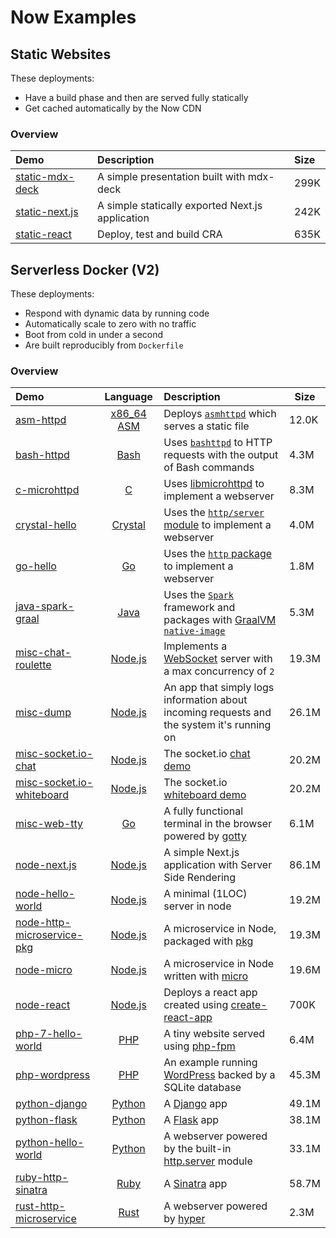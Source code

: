 # Now Examples

## Static Websites

These deployments:

- Have a build phase and then are served fully statically
- Get cached automatically by the Now CDN

### Overview

| Demo  | Description | Size |
|:------|:------------|:---- |
| [static-mdx-deck](https://static-mdx-deck.now.sh/) | A simple presentation built with mdx-deck | 299K |
| [static-next.js](https://static-nextjs.now.sh) | A simple statically exported Next.js application | 242K |
| [static-react](https://cra.now.sh) | Deploy, test and build CRA | 635K |

## Serverless Docker (V2)

These deployments:

- Respond with dynamic data by running code
- Automatically scale to zero with no traffic
- Boot from cold in under a second
- Are built reproducibly from `Dockerfile`

### Overview

| Demo | Language | Description | Size |
|:------|:----------:|:-------------|------|
| [asm-httpd](https://asm-httpd-v2.now.sh) | [x86_64 ASM](https://en.wikipedia.org/wiki/X86_assembly_language) | Deploys [`asmhttpd`](https://github.com/jcalvinowens/asmhttpd) which serves a static file | 12.0K |
| [bash-httpd](https://bash-httpd-v2.now.sh) | [Bash](https://en.wikipedia.org/wiki/Bash_(Unix_shell))  | Uses [`bashttpd`](https://github.com/tootallnate/bashttpd) to HTTP requests with the output of Bash commands | 4.3M |
| [c-microhttpd](https://c-microhttpd-v2.now.sh) | [C](https://en.wikipedia.org/wiki/C_(programming_language)) | Uses [libmicrohttpd](https://www.gnu.org/software/libmicrohttpd/) to implement a webserver | 8.3M |
| [crystal-hello](https://crystal-hello-v2.now.sh) | [Crystal](https://en.wikipedia.org/wiki/Crystal_(programming_language)) | Uses the [`http/server` module](https://crystal-lang.org/api/0.25.1/HTTP/Server.html) to implement a webserver | 4.0M |
| [go-hello](https://go-hello-v2.now.sh) | [Go](https://en.wikipedia.org/wiki/Go_(programming_language)) | Uses the [`http` package](https://golang.org/pkg/net/http/) to implement a webserver | 1.8M |
| [java-spark-graal](https://java-spark-graal-v2.now.sh) | [Java](https://en.wikipedia.org/wiki/Java_(programming_language)) | Uses the [`Spark`](http://sparkjava.com/) framework and packages with [GraalVM `native-image`](http://www.graalvm.org/) | 5.3M |
| [misc-chat-roulette](https://misc-chat-roulette-v2.now.sh) | [Node.js](https://en.wikipedia.org/wiki/Node.js) | Implements a [WebSocket](https://en.wikipedia.org/wiki/WebSocket) server with a max concurrency of `2` | 19.3M |
| [misc-dump](https://misc-dump-v2.now.sh) | [Node.js](https://en.wikipedia.org/wiki/Node.js) | An app that simply logs information about incoming requests and the system it's running on | 26.1M |
| [misc-socket.io-chat](https://misc-socketio-chat-v2.now.sh) | [Node.js](https://en.wikipedia.org/wiki/Node.js) | The socket.io [chat demo](https://socket.io/demos/chat/) | 20.2M |
| [misc-socket.io-whiteboard](https://misc-socketio-whiteboard-v2.now.sh) | [Node.js](https://en.wikipedia.org/wiki/Node.js) | The socket.io [whiteboard demo](https://socket.io/demos/whiteboard/) | 20.2M |
| [misc-web-tty](https://misc-web-tty-v2.now.sh) | [Go](https://en.wikipedia.org/wiki/Go_(programming_language)) | A fully functional terminal in the browser powered by [gotty](https://github.com/yudai/gotty) | 6.1M |
| [node-next.js](https://node-nextjs-v2.now.sh) | [Node.js](https://en.wikipedia.org/wiki/Node.js) |A simple Next.js application with Server Side Rendering | 86.1M | 
| [node-hello-world](https://node-hello-world-v2.now.sh) | [Node.js](https://en.wikipedia.org/wiki/Node.js) | A minimal (1LOC) server in node | 19.2M |
| [node-http-microservice-pkg](https://node-http-microservice-pkg-v2.now.sh) | [Node.js](https://en.wikipedia.org/wiki/Node.js) | A microservice in Node, packaged with [pkg](https://github.com/zeit/pkg) | 19.3M |
| [node-micro](https://node-micro-v2.now.sh) | [Node.js](https://en.wikipedia.org/wiki/Node.js) | A microservice in Node written with [micro](https://github.com/zeit/micro) | 19.6M |
| [node-react](https://node-react-v2.now.sh) | [Node.js](https://en.wikipedia.org/wiki/Node.js) | Deploys a react app created using [create-react-app](https://github.com/facebook/create-react-app) | 700K |
| [php-7-hello-world](https://php-7-hello-world-v2.now.sh) | [PHP](https://en.wikipedia.org/wiki/PHP) | A tiny website served using [php-fpm](https://php-fpm.org/) | 6.4M |
| [php-wordpress](https://php-wordpress-v2.now.sh) | [PHP](https://en.wikipedia.org/wiki/PHP) | An example running [WordPress](https://wordpress.org/) backed by a SQLite database| 45.3M |
| [python-django](https://python-django-v2.now.sh) | [Python](https://en.wikipedia.org/wiki/Python_(programming_language)) | A [Django](https://www.djangoproject.com/) app | 49.1M |
| [python-flask](https://python-flask-v2.now.sh) | [Python](https://en.wikipedia.org/wiki/Python_(programming_language)) | A [Flask](http://flask.pocoo.org/) app | 38.1M |
| [python-hello-world](https://python-hello-world-v2.now.sh) | [Python](https://en.wikipedia.org/wiki/Python_(programming_language)) | A webserver powered by the built-in [http.server](https://docs.python.org/3/library/http.server.html) module | 33.1M |
| [ruby-http-sinatra](https://ruby-http-sinatra-v2.now.sh) | [Ruby](https://en.wikipedia.org/wiki/Ruby_(programming_language)) | A [Sinatra](http://sinatrarb.com/) app | 58.7M |
| [rust-http-microservice](https://rust-http-microservice-v2.now.sh) | [Rust](https://en.wikipedia.org/wiki/Rust_(programming_language)) | A webserver powered by [hyper](https://hyper.rs/) | 2.3M |
